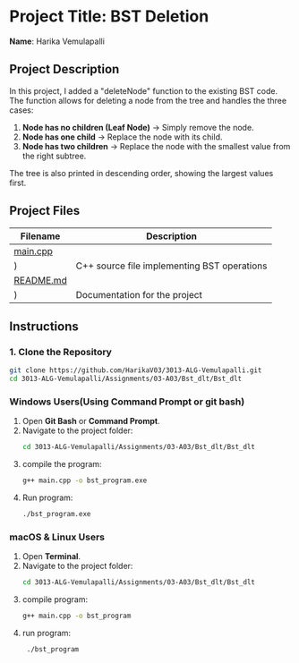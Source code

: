   
# Project Title: BST Deletion
**Name**: Harika Vemulapalli

## Project Description
In this project, I added a "deleteNode" function to the existing BST code. The function allows for deleting a node from the tree and handles the three cases:
1. **Node has no children (Leaf Node)** → Simply remove the node.
2. **Node has one child** → Replace the node with its child.
3. **Node has two children** → Replace the node with the smallest value from the right subtree.

The tree is also printed in descending order, showing the largest values first.
   
## Project Files
| Filename  | Description |   
|-----------|-------------|
| [main.cpp](./Bst_dlt/Bst_dlt/main.cpp)
) | C++ source file implementing BST operations |
| [README.md](./Assignments/03-A03/README.md)
) | Documentation for the project |
## Instructions
### 1. Clone the Repository
```bash
git clone https://github.com/HarikaV03/3013-ALG-Vemulapalli.git
cd 3013-ALG-Vemulapalli/Assignments/03-A03/Bst_dlt/Bst_dlt
```
### Windows Users(Using Command Prompt or git bash)
1. Open **Git Bash** or **Command Prompt**.
2. Navigate to the project folder:
   ```sh
   cd 3013-ALG-Vemulapalli/Assignments/03-A03/Bst_dlt/Bst_dlt
   ```
3. compile the program:
   ```sh
   g++ main.cpp -o bst_program.exe
   ```
4. Run program:
   ```sh
   ./bst_program.exe
   ```
### macOS & Linux Users  
   
1. Open **Terminal**.
2. Navigate to the project folder:
   ```sh
   cd 3013-ALG-Vemulapalli/Assignments/03-A03/Bst_dlt/Bst_dlt
   ```
3. compile program:
   ```sh
   g++ main.cpp -o bst_program
   ```
4. run program:
   ```sh  
    ./bst_program
   ```

